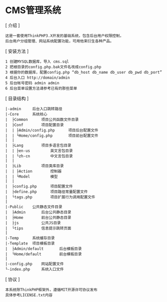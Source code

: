 CMS管理系统
======

[ 介绍 ]

    这是一套使用ThinkPHP3.X开发的基础系统，包含后台用户权限控制，
	后台用户分组管理、网站系统配置功能，可用他来衍生各种产品。

[ 安装方法 ]

    1 创建MYSQL数据库，导入 cms.sql
    2 把根目录的config.php.bak文件名改成config.php
	3 根据你的数据库，配置config.php “db_host db_name db_user db_pwd db_port”
	4 后台入口 http://domain/admin
	5 后台帐号密码 admin admin
	6 后台菜单设置方法请参考已有的那些菜单

[ 目录结构 ]

    |-admin     后台入口跳转路径
    |-Core      系统核心
    |  ├Common      项目公共函数文件目录
    |  ├Conf        项目配置目录
    |  | ├Admin/config.php      项目后台配置文件
    |  | └Home/config.php       项目前台配置文件
    |  |
    |  ├Lang        项目多语言包目录
    |  | ├en-us         英文言包目录
    |  | └zh-cn         中文言包目录
    |  |
    |  ├Lib         项目类库目录
    |  | ├Action        控制器
    |  | └Model         模型
    |  |
    |  ├config.php      项目配置文件
    |  ├define.php      项目路径常量配置文件
    |  └tags.php        项目扩展行为调用配置文件
    |
    |-Public    公共静态文件目录
    |  ├Admin       后台公共静态目录
    |  ├Home        前台公共静态目录
    |  ├js          公共JS目录
    |  └tips        信息提示跳转页面
    |
    |-Temp      系统缓存目录
    |-Template  项目模板目录
    |  ├Admin/default       后台模板目录
    |  └Home/default        前台模板目录
    |
    |-config.php    网站配置文件
    └-index.php     系统入口文件

[ 协议 ]

    本系统除ThinkPHP框架外，遵循MIT开源许可协议发布
	具体参考LICENSE.txt内容